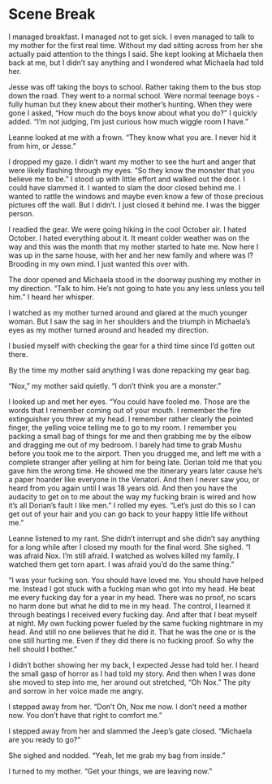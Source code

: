 #  Scene Break

I managed breakfast. I managed not to get sick. I even managed to talk to my
mother for the first real time. Without my dad sitting across from her she
actually paid attention to the things I said. She kept looking at Michaela then
back at me, but I didn’t say anything and I wondered what Michaela had told her.

Jesse was off taking the boys to school. Rather taking them to the bus stop down
the road. They went to a normal school. Were normal teenage boys - fully human
but they knew about their mother’s hunting. When they were gone I asked, “How
much do the boys know about what you do?” I quickly added. “I’m not judging, I’m
just curious how much wiggle room I have.”

Leanne looked at me with a frown. “They know what you are. I never hid it from
him, or Jesse.”

I dropped my gaze. I didn’t want my mother to see the hurt and anger that were
likely flashing through my eyes. “So they know the monster that you believe me
to be.” I stood up with little effort and walked out the door. I could have
slammed it. I wanted to slam the door closed behind me. I wanted to rattle the
windows and maybe even know a few of those precious pictures off the wall. But I
didn’t. I just closed it behind me. I was the bigger person.

I readied the gear. We were going hiking in the cool October air. I hated
October. I hated everything about it. It meant colder weather was on the way and
this was the month that my mother started to hate me. Now here I was up in the
same house, with her and her new family and where was I? Brooding in my own
mind. I just wanted this over with.

The door opened and Michaela stood in the doorway pushing my mother in my
direction. “Talk to him. He’s not going to hate you any less unless you tell
him.” I heard her whisper.

I watched as my mother turned around and glared at the much younger woman. But I
saw the sag in her shoulders and the triumph in Michaela’s eyes as my mother
turned around and headed my direction.

I busied myself with checking the gear for a third time since I’d gotten out
there.

By the time my mother said anything I was done repacking my gear bag.

“Nox,” my mother said quietly. “I don’t think you are a monster.”

I looked up and met her eyes. “You could have fooled me. Those are the words
that I remember coming out of your mouth. I remember the fire extinguisher you
threw at my head. I remember rather clearly the pointed finger, the yelling
voice telling me to go to my room. I remember you packing a small bag of things
for me and then grabbing me by the elbow and dragging me out of my bedroom. I
barely had time to grab Mushu before you took me to the airport. Then you
drugged me, and left me with a complete stranger after yelling at him for being
late. Dorian told me that you gave him the wrong time. He showed me the
itinerary years later cause he’s a paper hoarder like everyone in the Venatori.
And then I never saw you, or heard from you again until I was 18 years old. And
then you have the audacity to get on to me about the way my fucking brain is
wired and how it’s all Dorian’s fault I like men.” I rolled my eyes. “Let’s just
do this so I can get out of your hair and you can go back to your happy little
life without me.”

Leanne listened to my rant. She didn’t interrupt and she didn’t say anything for
a long while after I closed my mouth for the final word. She sighed. “I was
afraid Nox. I’m still afraid. I watched as wolves killed my family. I watched
them get torn apart. I was afraid you’d do the same thing.”

“I was your fucking son. You should have loved me. You should have helped me.
Instead I got stuck with a fucking man who got into my head. He beat me every
fucking day for a year in my head. There was no proof, no scars no harm done but
what he did to me in my head. The control, I learned it through beatings I
received every fucking day. And after that I beat myself at night. My own
fucking power fueled by the same fucking nightmare in my head. And still no one
believes that he did it. That he was the one or is the one still hurting me.
Even if they did there is no fucking proof. So why the hell should I bother.”

I didn’t bother showing her my back, I expected Jesse had told her. I heard the
small gasp of horror as I had told my story. And then when I was done she moved
to step into me, her around out stretched, “Oh Nox.” The pity and sorrow in her
voice made me angry.

I stepped away from her. “Don’t Oh, Nox me now. I don’t need a mother now. You
don’t have that right to comfort me.”

I stepped away from her and slammed the Jeep’s gate closed. “Michaela are you
ready to go?”

She sighed and nodded. “Yeah, let me grab my bag from inside.”

I turned to my mother. “Get your things, we are leaving now.”

